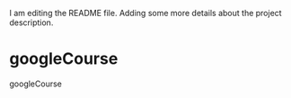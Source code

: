 I am editing the README file. Adding some more details about the project description.
# googleCourse
googleCourse
